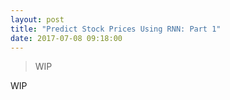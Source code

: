 ```yaml
---
layout: post
title: "Predict Stock Prices Using RNN: Part 1"
date: 2017-07-08 09:18:00
---
```


> WIP

<!--more-->

WIP